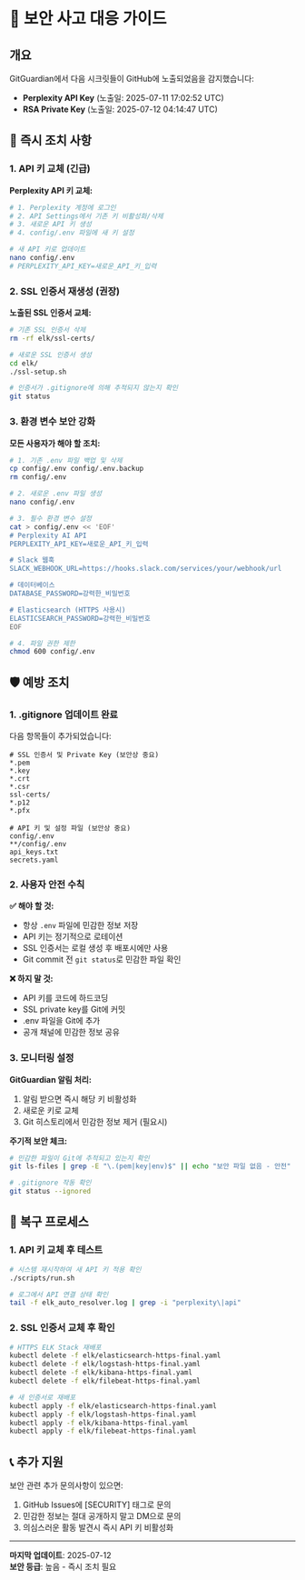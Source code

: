 # 🚨 보안 사고 대응 가이드

## 개요

GitGuardian에서 다음 시크릿들이 GitHub에 노출되었음을 감지했습니다:
- **Perplexity API Key** (노출일: 2025-07-11 17:02:52 UTC)
- **RSA Private Key** (노출일: 2025-07-12 04:14:47 UTC)

## 🔧 즉시 조치 사항

### 1. API 키 교체 (긴급)

**Perplexity API 키 교체:**
```bash
# 1. Perplexity 계정에 로그인
# 2. API Settings에서 기존 키 비활성화/삭제
# 3. 새로운 API 키 생성
# 4. config/.env 파일에 새 키 설정

# 새 API 키로 업데이트
nano config/.env
# PERPLEXITY_API_KEY=새로운_API_키_입력
```

### 2. SSL 인증서 재생성 (권장)

**노출된 SSL 인증서 교체:**
```bash
# 기존 SSL 인증서 삭제
rm -rf elk/ssl-certs/

# 새로운 SSL 인증서 생성
cd elk/
./ssl-setup.sh

# 인증서가 .gitignore에 의해 추적되지 않는지 확인
git status
```

### 3. 환경 변수 보안 강화

**모든 사용자가 해야 할 조치:**
```bash
# 1. 기존 .env 파일 백업 및 삭제
cp config/.env config/.env.backup
rm config/.env

# 2. 새로운 .env 파일 생성
nano config/.env

# 3. 필수 환경 변수 설정
cat > config/.env << 'EOF'
# Perplexity AI API
PERPLEXITY_API_KEY=새로운_API_키_입력

# Slack 웹훅
SLACK_WEBHOOK_URL=https://hooks.slack.com/services/your/webhook/url

# 데이터베이스
DATABASE_PASSWORD=강력한_비밀번호

# Elasticsearch (HTTPS 사용시)
ELASTICSEARCH_PASSWORD=강력한_비밀번호
EOF

# 4. 파일 권한 제한
chmod 600 config/.env
```

## 🛡️ 예방 조치

### 1. .gitignore 업데이트 완료
다음 항목들이 추가되었습니다:
```gitignore
# SSL 인증서 및 Private Key (보안상 중요)
*.pem
*.key
*.crt
*.csr
ssl-certs/
*.p12
*.pfx

# API 키 및 설정 파일 (보안상 중요)
config/.env
**/config/.env
api_keys.txt
secrets.yaml
```

### 2. 사용자 안전 수칙

**✅ 해야 할 것:**
- 항상 `.env` 파일에 민감한 정보 저장
- API 키는 정기적으로 로테이션
- SSL 인증서는 로컬 생성 후 배포시에만 사용
- Git commit 전 `git status`로 민감한 파일 확인

**❌ 하지 말 것:**
- API 키를 코드에 하드코딩
- SSL private key를 Git에 커밋
- .env 파일을 Git에 추가
- 공개 채널에 민감한 정보 공유

### 3. 모니터링 설정

**GitGuardian 알림 처리:**
1. 알림 받으면 즉시 해당 키 비활성화
2. 새로운 키로 교체
3. Git 히스토리에서 민감한 정보 제거 (필요시)

**주기적 보안 체크:**
```bash
# 민감한 파일이 Git에 추적되고 있는지 확인
git ls-files | grep -E "\.(pem|key|env)$" || echo "보안 파일 없음 - 안전"

# .gitignore 작동 확인
git status --ignored
```

## 🔄 복구 프로세스

### 1. API 키 교체 후 테스트
```bash
# 시스템 재시작하여 새 API 키 적용 확인
./scripts/run.sh

# 로그에서 API 연결 상태 확인
tail -f elk_auto_resolver.log | grep -i "perplexity\|api"
```

### 2. SSL 인증서 교체 후 확인
```bash
# HTTPS ELK Stack 재배포
kubectl delete -f elk/elasticsearch-https-final.yaml
kubectl delete -f elk/logstash-https-final.yaml
kubectl delete -f elk/kibana-https-final.yaml
kubectl delete -f elk/filebeat-https-final.yaml

# 새 인증서로 재배포
kubectl apply -f elk/elasticsearch-https-final.yaml
kubectl apply -f elk/logstash-https-final.yaml
kubectl apply -f elk/kibana-https-final.yaml
kubectl apply -f elk/filebeat-https-final.yaml
```

## 📞 추가 지원

보안 관련 추가 문의사항이 있으면:
1. GitHub Issues에 [SECURITY] 태그로 문의
2. 민감한 정보는 절대 공개하지 말고 DM으로 문의
3. 의심스러운 활동 발견시 즉시 API 키 비활성화

---

**마지막 업데이트**: 2025-07-12  
**보안 등급**: 높음 - 즉시 조치 필요